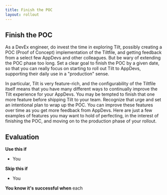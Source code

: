 ```yaml
---
title: Finish the POC
layout: rollout
---
```


## Finish the POC

As a DevEx engineer, do invest the time in exploring Tilt, possibly creating a POC (Proof of Concept) implementation of the Tiltfile, and getting feedback from a select few AppDevs and other colleagues. But be wary of extending the POC phase too long. Set a clear goal to finish the POC by a given date, so that you can really focus on starting to roll out Tilt to AppDevs, supporting their daily use in a "production" sense.

In particular, Tilt is very feature-rich, and the configurability of the Tiltfile itself means that you have many different ways to continually improve the Tilt experience for your AppDevs. You may be tempted to finish that one more feature before shipping Tilt to your team. Recognize that urge and set an intentional plan to wrap up the POC. You can improve these features over time as you get more feedback from AppDevs. Here are just a few examples of features you may want to hold of perfecting, in the interest of finishing the POC, and moving on to the production phase of your rollout.

## Evaluation

**Use this if**
- You

**Skip this if**
- You

**You know it's successful when** each 
